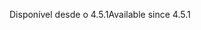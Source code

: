 <span data-ttu-id="96962-101">Disponível desde o 4.5.1</span><span class="sxs-lookup"><span data-stu-id="96962-101">Available since 4.5.1</span></span>